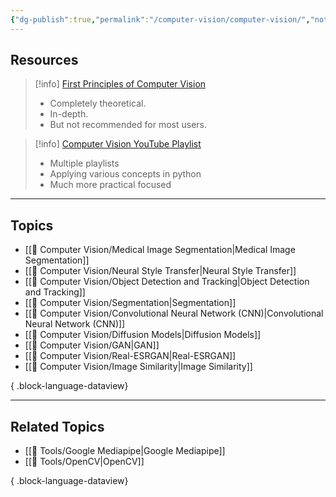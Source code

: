 ```yaml
---
{"dg-publish":true,"permalink":"/computer-vision/computer-vision/","noteIcon":"2","updated":"2024-06-05T17:23:25.678+05:30"}
---
```



## Resources

> [!info] [First Principles of Computer Vision](https://www.youtube.com/@firstprinciplesofcomputerv3258)
> - Completely theoretical.
> - In-depth.
> - But not recommended for most users.

>[!info] [Computer Vision YouTube Playlist](https://www.youtube.com/@DigitalSreeni)
> - Multiple playlists
> - Applying various concepts in python
> - Much more practical focused

---

## Topics

- [[👀 Computer Vision/Medical Image Segmentation\|Medical Image Segmentation]]
- [[👀 Computer Vision/Neural Style Transfer\|Neural Style Transfer]]
- [[👀 Computer Vision/Object Detection and Tracking\|Object Detection and Tracking]]
- [[👀 Computer Vision/Segmentation\|Segmentation]]
- [[👀 Computer Vision/Convolutional Neural Network (CNN)\|Convolutional Neural Network (CNN)]]
- [[👀 Computer Vision/Diffusion Models\|Diffusion Models]]
- [[👀 Computer Vision/GAN\|GAN]]
- [[👀 Computer Vision/Real-ESRGAN\|Real-ESRGAN]]
- [[👀 Computer Vision/Image Similarity\|Image Similarity]]

{ .block-language-dataview}

---

## Related Topics

- [[🧰 Tools/Google Mediapipe\|Google Mediapipe]]
- [[🧰 Tools/OpenCV\|OpenCV]]

{ .block-language-dataview}

